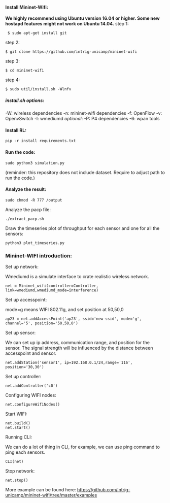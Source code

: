 #### Install Mininet-Wifi:

**We highly recommend using Ubuntu version 16.04 or higher. Some new hostapd features might not work on Ubuntu 14.04.**
step 1:

```
 $ sudo apt-get install git
```

step 2: 

```
$ git clone https://github.com/intrig-unicamp/mininet-wifi
```

step 3: 

```
$ cd mininet-wifi
```

step 4: 

```
$ sudo util/install.sh -Wlnfv
```

##### install.sh options:

-W: wireless dependencies
-n: mininet-wifi dependencies
-f: OpenFlow
-v: OpenvSwitch
-l: wmediumd
*optional*:
-P: P4 dependencies
-6: wpan tools

#### Install RL:

```
pip -r install requirements.txt
```

#### Run the code:

```
sudo python3 simulation.py
```

(reminder: this repository does not include dataset. Require to adjust path to run the code.)

#### Analyze the result:

```
sudo chmod -R 777 /output
```

Analyze the pacp file:

```
./extract_pacp.sh
```

Draw the timeseries plot of throughput for each sensor and one for all the sensors:

```
python3 plot_timeseries.py
```



### Mininet-WIFI introduction:

Set up network:

Wmediumd is a simulate interface to crate realistic wireless network.

```
net = Mininet_wifi(controller=Controller, link=wmediumd,wmediumd_mode=interference)
```

Set up accesspoint:

mode=g means WIFI 802.11g, and set position at 50,50,0

```
ap23 = net.addAccessPoint('ap23', ssid='new-ssid', mode='g', channel='5', position='50,50,0')
```

Set up sensor:

We can set up ip address, communication range, and position for the sensor. The signal strength will be influenced by the distance between accesspoint and sensor. 

```
net.addStation('sensor1', ip=192.168.0.1/24,range='116', position='30,30')
```

Set up controller:

```
net.addController('c0')
```

Configuring WIFI nodes:

```
net.configureWifiNodes()
```

Start WIFI:

```
net.build()
net.start()
```

Running CLI:

We can do a lot of thing in CLI, for example, we can use ping command to ping each sensors.

```
CLI(net)
```

Stop network:

```
net.stop()
```

More example can be found here: https://github.com/intrig-unicamp/mininet-wifi/tree/master/examples

